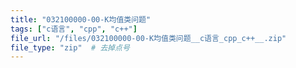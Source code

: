 ```yaml
---
title: "032100000-00-K均值类问题"
tags: ["c语言", "cpp", "c++"]
file_url: "/files/032100000-00-K均值类问题__c语言_cpp_c++__.zip"
file_type: "zip"  # 去掉点号
---
```




<!-- 文件类型: .zip -->
<!-- 文件图标: 📦 -->
